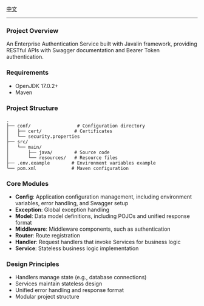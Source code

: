 [中文](README.md)

---

### Project Overview
An Enterprise Authentication Service built with Javalin framework, providing RESTful APIs with Swagger documentation and Bearer Token authentication.

### Requirements
- OpenJDK 17.0.2+
- Maven

### Project Structure
```
.
├── conf/                 # Configuration directory
│   ├── cert/            # Certificates
│   └── security.properties
├── src/
│   └── main/
│       ├── java/        # Source code
│       └── resources/   # Resource files
├── .env.example        # Environment variables example
└── pom.xml             # Maven configuration
```

### Core Modules
- **Config**: Application configuration management, including environment variables, error handling, and Swagger setup
- **Exception**: Global exception handling
- **Model**: Data model definitions, including POJOs and unified response format
- **Middleware**: Middleware components, such as authentication
- **Router**: Route registration
- **Handler**: Request handlers that invoke Services for business logic
- **Service**: Stateless business logic implementation

### Design Principles
- Handlers manage state (e.g., database connections)
- Services maintain stateless design
- Unified error handling and response format
- Modular project structure




